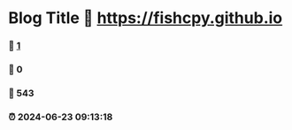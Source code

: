 # Blog Title :link: [https://fishcpy.github.io ](https://www.fu.cloudns.be/)
### :page_facing_up: [1](https://fishcpy.github.io/tag.html) 
### :speech_balloon: 0 
### :hibiscus: 543 
### :alarm_clock: 2024-06-23 09:13:18 

